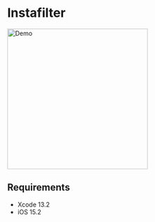 # Instafilter

<img src="Documentation/demo.gif" width="320" alt="Demo" />

## Requirements

* Xcode 13.2
* iOS 15.2

